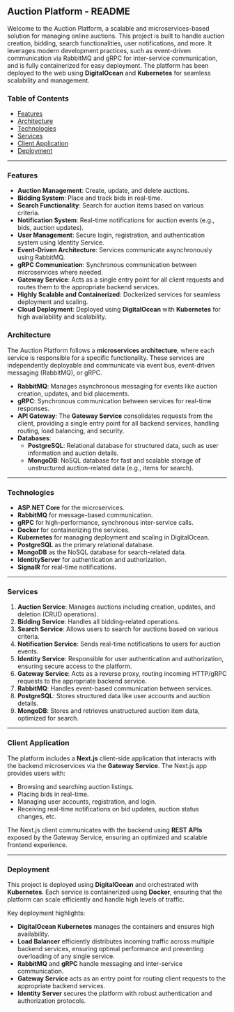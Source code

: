 ## Auction Platform - README

Welcome to the Auction Platform, a scalable and microservices-based solution for managing online auctions. This project is built to handle auction creation, bidding, search functionalities, user notifications, and more. It leverages modern development practices, such as event-driven communication via RabbitMQ and gRPC for inter-service communication, and is fully containerized for easy deployment. The platform has been deployed to the web using **DigitalOcean** and **Kubernetes** for seamless scalability and management.

### Table of Contents

- [Features](#features)
- [Architecture](#architecture)
- [Technologies](#technologies)
- [Services](#services)
- [Client Application](#client-application)
- [Deployment](#deployment)

---

### Features

- **Auction Management**: Create, update, and delete auctions.
- **Bidding System**: Place and track bids in real-time.
- **Search Functionality**: Search for auction items based on various criteria.
- **Notification System**: Real-time notifications for auction events (e.g., bids, auction updates).
- **User Management**: Secure login, registration, and authentication system using Identity Service.
- **Event-Driven Architecture**: Services communicate asynchronously using RabbitMQ.
- **gRPC Communication**: Synchronous communication between microservices where needed.
- **Gateway Service**: Acts as a single entry point for all client requests and routes them to the appropriate backend services.
- **Highly Scalable and Containerized**: Dockerized services for seamless deployment and scaling.
- **Cloud Deployment**: Deployed using **DigitalOcean** with **Kubernetes** for high availability and scalability.

### Architecture

The Auction Platform follows a **microservices architecture**, where each service is responsible for a specific functionality. These services are independently deployable and communicate via event bus, event-driven messaging (RabbitMQ), or gRPC.

- **RabbitMQ**: Manages asynchronous messaging for events like auction creation, updates, and bid placements.
- **gRPC**: Synchronous communication between services for real-time responses.
- **API Gateway**: The **Gateway Service** consolidates requests from the client, providing a single entry point for all backend services, handling routing, load balancing, and security.
- **Databases**:
  - **PostgreSQL**: Relational database for structured data, such as user information and auction details.
  - **MongoDB**: NoSQL database for fast and scalable storage of unstructured auction-related data (e.g., items for search).

---

### Technologies

- **ASP.NET Core** for the microservices.
- **RabbitMQ** for message-based communication.
- **gRPC** for high-performance, synchronous inter-service calls.
- **Docker** for containerizing the services.
- **Kubernetes** for managing deployment and scaling in DigitalOcean.
- **PostgreSQL** as the primary relational database.
- **MongoDB** as the NoSQL database for search-related data.
- **IdentityServer** for authentication and authorization.
- **SignalR** for real-time notifications.

---

### Services

1. **Auction Service**: Manages auctions including creation, updates, and deletion (CRUD operations).
2. **Bidding Service**: Handles all bidding-related operations.
3. **Search Service**: Allows users to search for auctions based on various criteria.
4. **Notification Service**: Sends real-time notifications to users for auction events.
5. **Identity Service**: Responsible for user authentication and authorization, ensuring secure access to the platform.
6. **Gateway Service**: Acts as a reverse proxy, routing incoming HTTP/gRPC requests to the appropriate backend service.
7. **RabbitMQ**: Handles event-based communication between services.
8. **PostgreSQL**: Stores structured data like user accounts and auction details.
9. **MongoDB**: Stores and retrieves unstructured auction item data, optimized for search.

---

### Client Application

The platform includes a **Next.js** client-side application that interacts with the backend microservices via the **Gateway Service**. The Next.js app provides users with:

- Browsing and searching auction listings.
- Placing bids in real-time.
- Managing user accounts, registration, and login.
- Receiving real-time notifications on bid updates, auction status changes, etc.

The Next.js client communicates with the backend using **REST APIs** exposed by the Gateway Service, ensuring an optimized and scalable frontend experience.

---

### Deployment

This project is deployed using **DigitalOcean** and orchestrated with **Kubernetes**. Each service is containerized using **Docker**, ensuring that the platform can scale efficiently and handle high levels of traffic.

Key deployment highlights:

- **DigitalOcean Kubernetes** manages the containers and ensures high availability.
- **Load Balancer** efficiently distributes incoming traffic across multiple backend services, ensuring optimal performance and preventing overloading of any single service.
- **RabbitMQ** and **gRPC** handle messaging and inter-service communication.
- **Gateway Service** acts as an entry point for routing client requests to the appropriate backend services.
- **Identity Server** secures the platform with robust authentication and authorization protocols.


